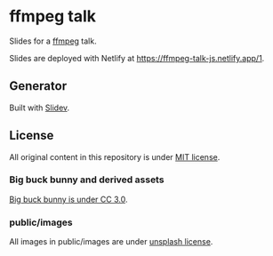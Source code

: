 # ffmpeg talk

Slides for a [ffmpeg](https://www.ffmpeg.org/) talk.

Slides are deployed with Netlify at https://ffmpeg-talk-js.netlify.app/1.

## Generator

Built with [Slidev](https://github.com/slidevjs/slidev).

## License

All original content in this repository is under [MIT license](LICENSE).

### Big buck bunny and derived assets

[Big buck bunny is under CC 3.0](https://peach.blender.org/about/).

### public/images

All images in public/images are under [unsplash license](https://unsplash.com/license).

